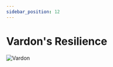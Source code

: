 ```yaml
---
sidebar_position: 12
---
```


# Vardon's Resilience

![Vardon](https://vwiki.valorserver.com/api/item/picture/vardon's%20resilience)
